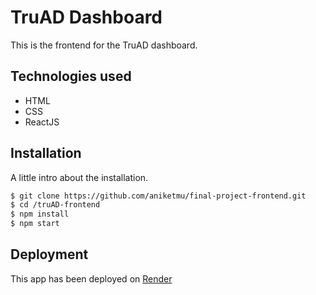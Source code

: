 
# TruAD Dashboard

This is the frontend for the TruAD dashboard.

## Technologies used

- HTML
- CSS
- ReactJS


## Installation

A little intro about the installation.

```bash
$ git clone https://github.com/aniketmu/final-project-frontend.git
$ cd /truAD-frontend
$ npm install
$ npm start
```


## Deployment

This app has been deployed on [Render](https://truad-frontend.onrender.com)
